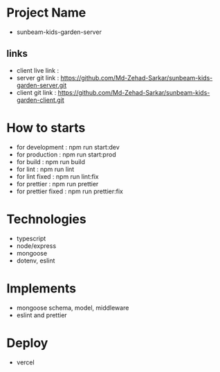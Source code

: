 # Project Name

- sunbeam-kids-garden-server

## links

- client live link :
- server git link : https://github.com/Md-Zehad-Sarkar/sunbeam-kids-garden-server.git
- client git link : https://github.com/Md-Zehad-Sarkar/sunbeam-kids-garden-client.git

# How to starts

- for development : npm run start:dev
- for production : npm run start:prod
- for build : npm run build
- for lint : npm run lint
- for lint fixed : npm run lint:fix
- for prettier : npm run prettier
- for prettier fixed : npm run prettier:fix

# Technologies

- typescript
- node/express
- mongoose
- dotenv, eslint

# Implements

- mongoose schema, model, middleware
- eslint and prettier

# Deploy

- vercel
